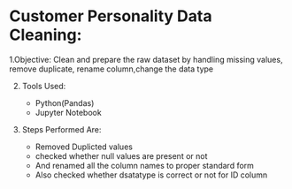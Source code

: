 # Customer Personality Data Cleaning:
1.Objective:
 Clean and prepare the raw dataset by handling missing values, remove duplicate, rename column,change the data type 

2. Tools Used:
   * Python(Pandas)
   * Jupyter Notebook

3. Steps Performed Are:
   * Removed Duplicted values
   * checked whether null values are present or not
   * And renamed all the column names to proper standard form
   * Also checked whether dsatatype is correct or not for ID column
